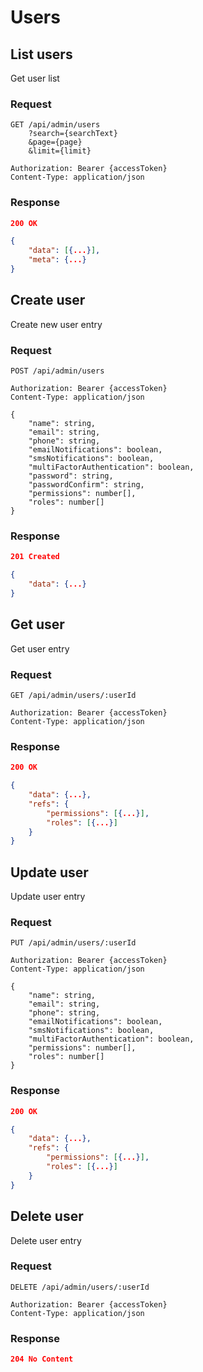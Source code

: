 # Users

## List users

Get user list

### Request

```http
GET /api/admin/users
    ?search={searchText}
    &page={page}
    &limit={limit}

Authorization: Bearer {accessToken}
Content-Type: application/json
```

### Response

```json
200 OK

{
    "data": [{...}],
    "meta": {...}
}
```

## Create user

Create new user entry

### Request

```http
POST /api/admin/users

Authorization: Bearer {accessToken}
Content-Type: application/json

{
    "name": string,
    "email": string,
    "phone": string,
    "emailNotifications": boolean,
    "smsNotifications": boolean,
    "multiFactorAuthentication": boolean,
    "password": string,
    "passwordConfirm": string,
    "permissions": number[],
    "roles": number[]
}
```

### Response

```json
201 Created

{
    "data": {...}
}
```

## Get user

Get user entry

### Request

```http
GET /api/admin/users/:userId

Authorization: Bearer {accessToken}
Content-Type: application/json
```

### Response

```json
200 OK

{
    "data": {...},
    "refs": {
        "permissions": [{...}],
        "roles": [{...}]
    }
}
```

## Update user

Update user entry

### Request

```http
PUT /api/admin/users/:userId

Authorization: Bearer {accessToken}
Content-Type: application/json

{
    "name": string,
    "email": string,
    "phone": string,
    "emailNotifications": boolean,
    "smsNotifications": boolean,
    "multiFactorAuthentication": boolean,
    "permissions": number[],
    "roles": number[]
}
```

### Response

```json
200 OK

{
    "data": {...},
    "refs": {
        "permissions": [{...}],
        "roles": [{...}]
    }
}
```

## Delete user

Delete user entry

### Request

```http
DELETE /api/admin/users/:userId

Authorization: Bearer {accessToken}
Content-Type: application/json
```

### Response

```json
204 No Content
```
